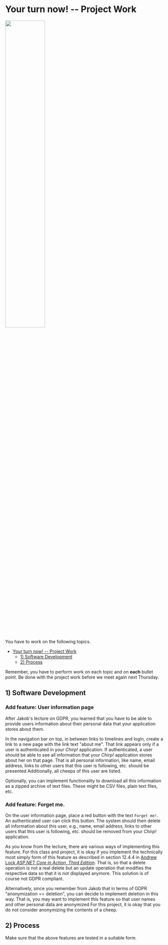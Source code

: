 # Your turn now! -- Project Work

<img src="https://media.giphy.com/media/13GIgrGdslD9oQ/giphy.gif" width=50%/>

You have to work on the following topics.

- [Your turn now! -- Project Work](#your-turn-now----project-work)
  - [1) Software Development](#1-software-development)
  - [2) Process](#2-process)


Remember, you have to perform work on each topic and on **each** bullet point.
Be done with the project work before we meet again next Thursday.


## 1) Software Development

### Add feature: User information page

After Jakob's lecture on GDPR, you learned that you have to be able to provide users information about their personal data that your application stores about them.

In the navigation bar on top, in between links to timelines and login, create a link to a new page with the link text "about me".
That link appears only if a user is authenticated in your _Chirp!_ application.
If authenticated, a user should be able to see all information that your _Chirp!_ application stores about her on that page.
That is all personal information, like name, email address, links to other users that this user is following, etc. should be presented
Additionally, all cheeps of this user are listed.

Optionally, you can implement functionality to download all this information as a zipped archive of text files.
These might be CSV files, plain text files, etc.


### Add feature: Forget me.

On the user information page, place a red button with the text `Forget me!`.
An authenticated user can click this button.
The system should then delete all information about this user, e.g., name, email address, links to other users that this user is following, etc. should be removed from your _Chirp!_ application.

As you know from the lecture, there are various ways of implementing this feature.
For this class and project, it is okay if you implement the technically most simply form of this feature as described in section 12.4.4 in [Andrew Lock _ASP.NET Core in Action, Third Edition_](https://www.manning.com/books/asp-net-core-in-action-third-edition).
That is, so that a delete operation is not a real delete but an update operation that modifies the respective data so that it is not displayed anymore.
This solution is of course not GDPR compliant.

Alternatively, since you remember from Jakob that in terms of GDPR "anonymization == deletion", you can decide to implement deletion in this way.
That is, you may want to implement this feature so that user names and other personal data are anonymized
For this project, it is okay that you do not consider anonymizing the contents of a cheep.


## 2) Process

Make sure that the above features are tested in a suitable form.
